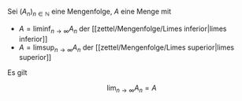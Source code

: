 Sei $(A_n)_{n \in \mathbb{N}}$ eine Mengenfolge, $A$ eine Menge mit
- $A = \liminf_{n \to \infty} A_n$ der [[zettel/Mengenfolge/Limes inferior|limes inferior]]
- $A = \limsup_{n \to \infty} A_n$ der [[zettel/Mengenfolge/Limes superior|limes superior]]

Es gilt

$$
	\lim_{n \to \infty} A_n = A
$$
